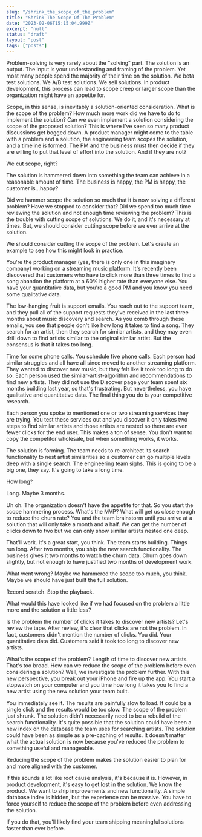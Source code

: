 ```yaml
---
slug: "/shrink_the_scope_of_the_problem"
title: "Shrink The Scope Of The Problem"
date: "2023-02-06T15:15:04.999Z"
excerpt: "null"
status: "draft"
layout: "post"
tags: ["posts"]
---
```

Problem-solving is very rarely about the "solving" part. The solution is an output. The input is your understanding and framing of the problem. Yet most many people spend the majority of their time on the solution. We beta test solutions. We A/B test solutions. We sell solutions. In product development, this process can lead to scope creep or larger scope than the organization might have an appetite for.

Scope, in this sense, is inevitably a solution-oriented consideration. What is the scope of the problem? How much more work did we have to do to implement the solution? Can we even implement a solution considering the scope of the proposed solution? This is where I've seen so many product discussions get bogged down. A product manager might come to the table with a problem and a solution, the engineering team scopes the solution, and a timeline is formed. The PM and the business must then decide if they are willing to put that level of effort into the solution. And if they are not?

We cut scope, right?

The solution is hammered down into something the team can achieve in a reasonable amount of time. The business is happy, the PM is happy, the customer is...happy?

Did we hammer scope the solution so much that it is now solving a different problem? Have we stopped to consider that? Did we spend too much time reviewing the solution and not enough time reviewing the problem? This is the trouble with cutting scope of solutions. We do it, and it's necessary at times. But, we should consider cutting scope before we ever arrive at the solution.

We should consider cutting the scope of the problem. Let's create an example to see how this might look in practice.

You're the product manager (yes, there is only one in this imaginary company) working on a streaming music platform. It's recently been discovered that customers who have to click more than three times to find a song abandon the platform at a 60% higher rate than everyone else. You have your quantitative data, but you're a good PM and you know you need some qualitative data.

The low-hanging fruit is support emails. You reach out to the support team, and they pull all of the support requests they've received in the last three months about music discovery and search. As you comb through these emails, you see that people don't like how long it takes to find a song. They search for an artist, then they search for similar artists, and they may even drill down to find artists similar to the original similar artist. But the consensus is that it takes too long.

Time for some phone calls. You schedule five phone calls. Each person had similar struggles and all have all since moved to another streaming platform. They wanted to discover new music, but they felt like it took too long to do so. Each person used the similar-artist-algorithm and recommendations to find new artists. They did not use the Discover page your team spent six months building last year, so that's frustrating. But nevertheless, you have qualitative and quantitative data. The final thing you do is your competitive research.

Each person you spoke to mentioned one or two streaming services they are trying. You test these services out and you discover it only takes two steps to find similar artists and those artists are nested so there are even fewer clicks for the end user. This makes a ton of sense. You don't want to copy the competitor wholesale, but when something works, it works.

The solution is forming. The team needs to re-architect its search functionality to nest artist similarities so a customer can go multiple levels deep with a single search. The engineering team sighs. This is going to be a big one, they say. It's going to take a long time.

How long?

Long. Maybe 3 months.

Uh oh. The organization doesn't have the appetite for that. So you start the scope hammering process. What's the MVP? What will get us close enough to reduce the churn rate? You and the team brainstorm until you arrive at a solution that will only take a month and a half. We can get the number of clicks down to two but we can only show similar artists nested one deep.

That'll work. It's a great start, you think. The team starts building. Things run long. After two months, you ship the new search functionality. The business gives it two months to watch the churn data. Churn goes down slightly, but not enough to have justified two months of development work.

What went wrong? Maybe we hammered the scope too much, you think. Maybe we should have just built the full solution.

Record scratch. Stop the playback.

What would this have looked like if we had focused on the problem a little more and the solution a little less?

Is the problem the number of clicks it takes to discover new artists? Let's review the tape. After review, it's clear that clicks are not the problem. In fact, customers didn't mention the number of clicks. You did. Your quantitative data did. Customers said it took too long to discover new artists.

What's the scope of the problem? Length of time to discover new artists. That's too broad. How can we reduce the scope of the problem before even considering a solution? Well, we investigate the problem further. With this new perspective, you break out your iPhone and fire up the app. You start a stopwatch on your computer and you time how long it takes you to find a new artist using the new solution your team built.

You immediately see it. The results are painfully slow to load. It could be a single click and the results would be too slow. The scope of the problem just shrunk. The solution didn't necessarily need to be a rebuild of the search functionality. It's quite possible that the solution could have been a new index on the database the team uses for searching artists. The solution could have been as simple as a pre-caching of results. It doesn't matter what the actual solution is now because you've reduced the problem to something useful and manageable.

Reducing the scope of the problem makes the solution easier to plan for and more aligned with the customer.

If this sounds a lot like root cause analysis, it's because it is. However, in product development, it's easy to get lost in the solution. We know the product. We want to ship improvements and new functionality. A simple database index is hidden, but the experience can be massive. You have to force yourself to reduce the scope of the problem before even addressing the solution.

If you do that, you'll likely find your team shipping meaningful solutions faster than ever before.